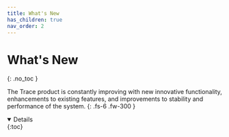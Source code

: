 ```yaml
---
title: What's New
has_children: true
nav_order: 2
---
```


# What's New
{: .no_toc }


The Trace product is constantly improving with new innovative functionality, enhancements to existing features, and improvements to stability and performance of the system.
{: .fs-6 .fw-300 }
<details open markdown="block"> {:toc} </details>